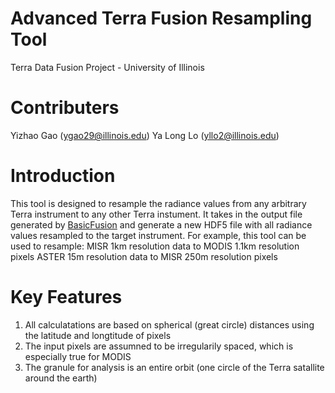# Advanced Terra Fusion Resampling Tool
Terra Data Fusion Project - University of Illinois

# Contributers
Yizhao Gao (ygao29@illinois.edu)
Ya Long Lo (yllo2@illinois.edu)

# Introduction
This tool is designed to resample the radiance values from any arbitrary Terra instrument to any other Terra instument. It takes in the output file generated by [BasicFusion](https://github.com/TerraFusion/basicFusion) and generate a new HDF5 file with all radiance values resampled to the target instrument.
For example, this tool can be used to resample:
MISR 1km resolution data to MODIS 1.1km resolution pixels
ASTER 15m resolution data to MISR 250m resolution pixels

# Key Features
1. All calculatations are based on spherical (great circle) distances using the latitude and longtitude of pixels
2. The input pixels are assumned to be irregularily spaced, which is especially true for MODIS
3. The granule for analysis is an entire orbit (one circle of the Terra satallite around the earth)
